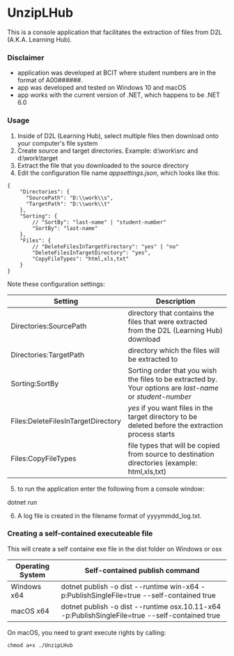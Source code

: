 # UnzipLHub
This is a console application that facilitates the extraction of files from D2L (A.K.A. Learning Hub).

### Disclaimer
* application was developed at BCIT where student numbers are in the format of A00######.
* app was developed and tested on Windows 10 and macOS
* app works with the current version of .NET, which happens to be .NET 6.0

### Usage
1. Inside of D2L (Learning Hub), select multiple files then download onto your computer's file system
2. Create source and target directories. Example: d:\work\src and d:\work\target
3. Extract the file that you downloaded to the source directory
4. Edit the configuration file name *appsettings.json*, which looks like this:

```
{
    "Directories": {
      "SourcePath": "D:\\work\\s",
      "TargetPath": "D:\\work\\t"
    },
    "Sorting": {
        // "SortBy": "last-name" | "student-number"
        "SortBy": "last-name"
    },
    "Files": {
        // "DeleteFilesInTargetFirectory": "yes" | "no"
        "DeleteFilesInTargetDirectory": "yes",
        "CopyFileTypes": "html,xls,txt"
    }
}
```
  
Note these configuration settings:

| Setting | Description |
| ------- | ----------- |
| Directories:SourcePath | directory that contains the files that were extracted from the D2L (Learning Hub) download |
| Directories:TargetPath | directory which the files will be extracted to  |
| Sorting:SortBy | Sorting order that you wish the files to be extracted by. Your options are *last-name* or *student-number* |
| Files:DeleteFilesInTargetDirectory | *yes* if you want files in the target directory to be deleted before the extraction process starts |
| Files:CopyFileTypes | file types that will be copied from source to destination directories (example: html,xls,txt) |

5. to run the application enter the following from a console window:

dotnet run

6. A log file is created in the filename format of yyyymmdd_log.txt.

### Creating a self-contained executeable file

This will create a self containe exe file in the dist folder on Windows or osx

| Operating System | Self-contained publish command |
| ---------------- | ------------------------------ |
| Windows x64 | dotnet publish -o dist --runtime win-x64 -p:PublishSingleFile=true --self-contained true |
| macOS x64   | dotnet publish -o dist --runtime osx.10.11-x64 -p:PublishSingleFile=true --self-contained true |

On macOS, you need to grant execute rights by calling:

```
chmod a+x ./UnzipLHub
```
